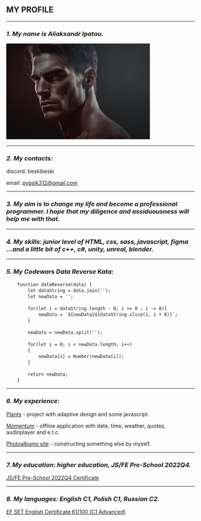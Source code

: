 ## **MY PROFILE**

---
### *1. My name is Aliaksandr Ipatau.*
![My avatar](./img/man-dark-very-little.png)

***
### *2. My contacts:*
discord: beskibeski

email: pypsik312@gmail.com

***
### *3. My aim is to change my life and become a professional programmer. I hope that my diligence and assiduousness will help me with that.*
***
### *4. My skills: junior level of HTML, css, sass, javascript, figma ...and a little bit of c++, c#, unity, unreal, blender.*
***
### *5. My Codewars Data Reverse Kata:*
```
    function dataReverse(data) {
        let dataString = data.join('');
        let newData = '';

        for(let i = dataString.length - 8; i >= 0 ; i -= 8){ 
            newData = `${newData}${dataString.slice(i, i + 8)}`;
        }

        newData = newData.split('');

        for(let i = 0; i < newData.length; i++)
        {
            newData[i] = Number(newData[i]);
        }

        return newData;
    }
```

***
### *6. My experience:*
[Plants](https://rolling-scopes-school.github.io/beskibeski-JSFEPRESCHOOL2022Q4/plants/ "Plants project") - project with adaptive design and some javascript.

[Momentum](https://rolling-scopes-school.github.io/beskibeski-JSFEPRESCHOOL2022Q4/momentum/ "Momentum project") - offline application with date, time, weather, quotes, audioplayer and e.t.c.

[Photoalbums site](http://m29706jd.beget.tech/) - constructing something else by myself.

***
### *7. My education: higher education, JS/FE Pre-School 2022Q4.*
[JS/FE Pre-School 2022Q4 Certificate](https://app.rs.school/certificate/rvthhn2p)

***
### *8. My languages: English C1, Polish C1, Russian C2.*
[EF SET English Certificate 61/100 (C1 Advanced)](https://www.efset.org/cert/upgMA1)